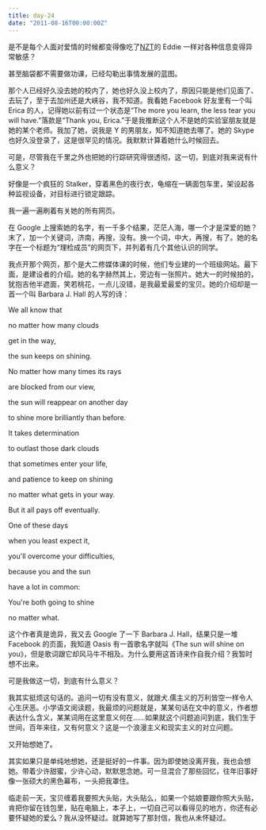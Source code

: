 ```yaml
---
title: day-24
date: "2011-08-16T00:00:00Z"
---
```


是不是每个人面对爱情的时候都变得像吃了[NZT](http://www.theclearpill.com/about.html)的 Eddie 一样对各种信息变得异常敏感？

甚至脑袋都不需要做功课，已经勾勒出事情发展的蓝图。

那个人已经好久没去她的校内了，她也好久没上校内了，原因只能是他们见面了、去玩了，至于去加州还是大峡谷，我不知道。我看她 Facebook 好友里有一个叫 Erica 的人，记得她以前有过一个状态是“The more you learn, the less tear you will have.”落款是“Thank you, Erica.”于是我推断这个人不是她的实验室朋友就是她的某个老师。我加了她，说我是 Y 的男朋友，知不知道她去哪了。她的 Skype 也好久没登录了，这是很罕见的情况。我默默计算着她什么时候回去。

可是，尽管我在千里之外也把她的行踪研究得很透彻，这一切，到底对我来说有什么意义？

好像是一个疯狂的 Stalker，穿着黑色的夜行衣，龟缩在一辆面包车里，架设起各种监视设备，对目标进行锁定跟踪。

我一遍一遍刷着有关她的所有网页。

在 Google 上搜索她的名字，有一千多个结果，茫茫人海，哪一个才是深爱的她？末了，加一个关键词，济南，再搜，没有。换一个词，中大，再搜，有了。她的名字在一个标题为“理检成员”的网页下，并列着有几个其他认识的同学。

我点开那个网页，那个是大二修媒体课的时候，他们专业建的一个班级网站。最下面，是建设者的介绍。她的名字赫然其上，旁边有一张照片。她大一的时候拍的，犹抱吉他半遮面，笑若桃花，一点儿没错，是我最爱最爱的宝贝。她的介绍却是一首一个叫 Barbara J. Hall 的人写的诗：

We all know that

no matter how many clouds

get in the way,

the sun keeps on shining.

No matter how many times its rays

are blocked from our view,

the sun will reappear on another day

to shine more brilliantly than before.

It takes determination

to outlast those dark clouds

that sometimes enter your life,

and patience to keep on shining

no matter what gets in your way.

But it all pays off eventually.

One of these days

when you least expect it,

you'll overcome your difficulties,

because you and the sun

have a lot in common:

You're both going to shine

no matter what.

这个作者真是诡异，我又去 Google 了一下 Barbara J. Hall，结果只是一堆 Facebook 的页面，我知道 Oasis 有一首歌名字就叫《The sun will shine on you》，但是歌词跟它却风马牛不相及。为什么要用这首诗来作自我介绍？我暂时想不出来。

可是我做这一切，到底有什么意义？

我其实挺烦这句话的。追问一切有没有意义，就跟犬.儒主义的万利皆空一样令人心生厌恶。小学语文阅读题，我最烦的问题就是，某某句话在文中的意义，作者想表达什么含义，某某词用在这里意义何在……如果就这个问题追问到底，我们生于世间，百年来往，又有何意义？这是一个浪漫主义和现实主义的对立问题。

又开始想她了。

其实如果只是单纯地想她，还是挺好的一件事。因为即使她没离开我，我也会想她。带着少许甜蜜，少许心动，默默思念她。可一旦混合了那些回忆，往年旧事好像一张硕大的黑色幕布，一头把我罩住。

临走前一天，宝贝缠着我要照大头贴，大头贴么，如果一个姑娘要跟你照大头贴，肯把你留在钱包里，贴在电脑上，本子上，一切自己可以看得见的地方，你还有必要怀疑她的爱么？我从没怀疑过。就算她写了那封信，我也从未怀疑过。

